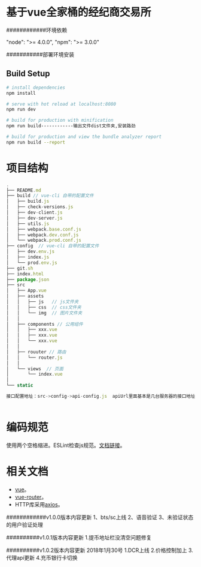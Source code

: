 基于vue全家桶的经纪商交易所
==============================

############环境依赖

"node": ">= 4.0.0",
"npm": ">= 3.0.0"

###########部署环境安装




## Build Setup

``` bash
# install dependencies
npm install

# serve with hot reload at localhost:8080
npm run dev

# build for production with minification
npm run build------------输出文件dist文件夹,安装路劲

# build for production and view the bundle analyzer report
npm run build --report
```

# 项目结构
```javascript
.
├── README.md
├── build // vue-cli 自带的配置文件
│   ├── build.js
│   ├── check-versions.js
│   ├── dev-client.js
│   ├── dev-server.js
│   ├── utils.js
│   ├── webpack.base.conf.js
│   ├── webpack.dev.conf.js
│   └── webpack.prod.conf.js
├── config  // vue-cli 自带的配置文件
│   ├── dev.env.js
│   ├── index.js
│   └── prod.env.js
├── git.sh
├── index.html
├── package.json
├── src
│   ├── App.vue
│   ├── assets
│   │   ├── js   // js文件夹
│   │   ├── css  // css文件夹
│   │   └── img  // 图片文件夹
│   │   
│   ├── components // 公用组件
│   │   ├── xxx.vue
│   │   ├── xxx.vue
│   │   └── xxx.vue
│   │
│   ├── rouuter // 路由
│   │   └── router.js
│   │
│   └── views  // 页面
│       └── index.vue
│        
└── static

接口配置地址：src->config->api-config.js  apiUrl里面基本是几台服务器的接口地址



```

# 编码规范
使用两个空格缩进。ESLint检查js规范。[文档链接](https://github.com/feross/standard)。

# 相关文档
* [vue](https://vuefe.cn/v2/guide/)。
* [vue-router](https://router.vuejs.org/zh-cn/)。
* HTTP库采用[axios](https://github.com/mzabriskie/axios)。


############v1.0.0版本内容更新
1、bts/sc上线
2、语音验证
3、未验证状态的用户验证处理


##########v1.0.1版本内容更新
1.提币地址栏没清空问题修复

##########v1.0.2版本内容更新 2018年1月30号
1.DCR上线
2.价格控制加上
3.代理api更新
4.充币银行卡切换



